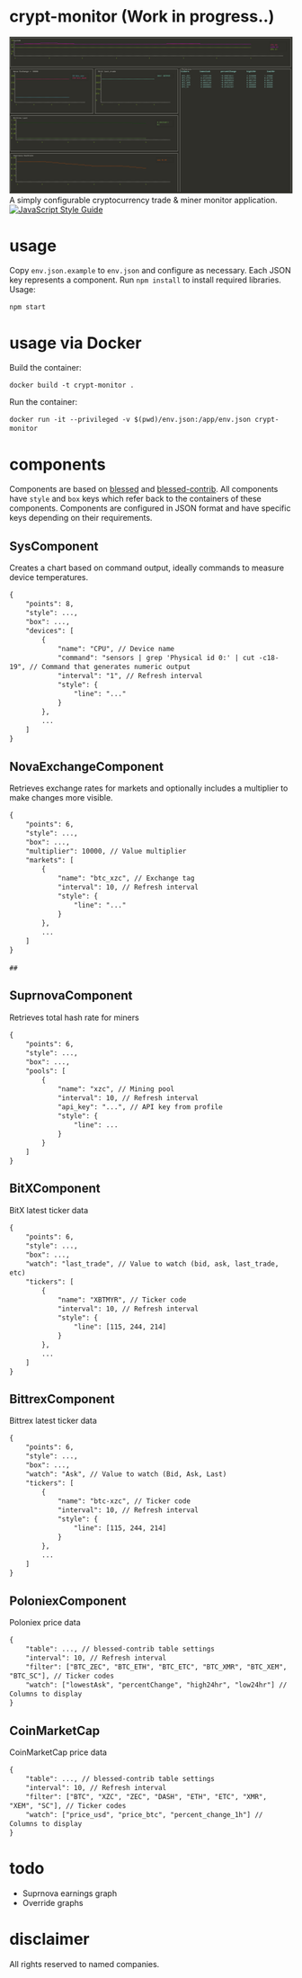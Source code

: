 # crypt-monitor (Work in progress..)
![screenshot](screenshot.png)
A simply configurable cryptocurrency trade & miner monitor application.
[![JavaScript Style Guide](https://cdn.rawgit.com/feross/standard/master/badge.svg)](https://github.com/feross/standard)

# usage
Copy `env.json.example` to `env.json` and configure as necessary. Each JSON key
represents a component. Run `npm install` to install required libraries. Usage:
```
npm start
```

# usage via Docker
Build the container:
```
docker build -t crypt-monitor .
```

Run the container:
```
docker run -it --privileged -v $(pwd)/env.json:/app/env.json crypt-monitor
```

# components
Components are based on [blessed](https://github.com/chjj/blessed/) and [blessed-contrib](https://github.com/yaronn/blessed-contrib/).
All components have `style` and `box` keys which refer back to the containers of these components.
Components are configured in JSON format and have specific keys depending on their requirements.

## SysComponent
Creates a chart based on command output, ideally commands to measure device temperatures.
```
{
    "points": 8,
    "style": ...,
    "box": ...,
    "devices": [
        {
            "name": "CPU", // Device name
            "command": "sensors | grep 'Physical id 0:' | cut -c18-19", // Command that generates numeric output
            "interval": "1", // Refresh interval
            "style": {
                "line": "..."
            }
        },
        ...
    ]
}
```

## NovaExchangeComponent
Retrieves exchange rates for markets and optionally includes a multiplier to make changes more visible.
```
{
    "points": 6,
    "style": ...,
    "box": ...,
    "multiplier": 10000, // Value multiplier
    "markets": [
        {
            "name": "btc_xzc", // Exchange tag
            "interval": 10, // Refresh interval
            "style": {
                "line": "..."
            }
        },
        ...
    ]
}

## 
```

## SuprnovaComponent
Retrieves total hash rate for miners
```
{
    "points": 6,
    "style": ...,
    "box": ...,
    "pools": [
        {
            "name": "xzc", // Mining pool
            "interval": 10, // Refresh interval
            "api_key": "...", // API key from profile
            "style": {
                "line": ...
            }
        }
    ]
}
```

## BitXComponent
BitX latest ticker data
```
{
    "points": 6,
    "style": ...,
    "box": ...,
    "watch": "last_trade", // Value to watch (bid, ask, last_trade, etc)
    "tickers": [
        {
            "name": "XBTMYR", // Ticker code
            "interval": 10, // Refresh interval
            "style": {
                "line": [115, 244, 214]
            }
        },
        ...
    ]
}
```

## BittrexComponent
Bittrex latest ticker data
```
{
    "points": 6,
    "style": ...,
    "box": ...,
    "watch": "Ask", // Value to watch (Bid, Ask, Last)
    "tickers": [
        {
            "name": "btc-xzc", // Ticker code
            "interval": 10, // Refresh interval
            "style": {
                "line": [115, 244, 214]
            }
        },
        ...
    ]
}
```

## PoloniexComponent
Poloniex price data
```
{
    "table": ..., // blessed-contrib table settings
    "interval": 10, // Refresh interval
    "filter": ["BTC_ZEC", "BTC_ETH", "BTC_ETC", "BTC_XMR", "BTC_XEM", "BTC_SC"], // Ticker codes
    "watch": ["lowestAsk", "percentChange", "high24hr", "low24hr"] // Columns to display
}
```

## CoinMarketCap
CoinMarketCap price data
```
{
    "table": ..., // blessed-contrib table settings
    "interval": 10, // Refresh interval
    "filter": ["BTC", "XZC", "ZEC", "DASH", "ETH", "ETC", "XMR", "XEM", "SC"], // Ticker codes
    "watch": ["price_usd", "price_btc", "percent_change_1h"] // Columns to display
}
```

# todo
* Suprnova earnings graph
* Override graphs

# disclaimer
All rights reserved to named companies.
